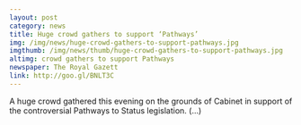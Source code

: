 ```yaml
---
layout: post
category: news
title: Huge crowd gathers to support ‘Pathways’
img: /img/news/huge-crowd-gathers-to-support-pathways.jpg
imgthumb: /img/news/thumb/huge-crowd-gathers-to-support-pathways.jpg
altimg: crowd gathers to support Pathways
newspaper: The Royal Gazett
link: http://goo.gl/BNLT3C
---
```

A huge crowd gathered this evening on the grounds of Cabinet in support of the controversial Pathways to Status legislation.
(...)